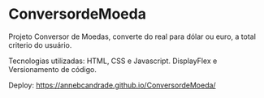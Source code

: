 # ConversordeMoeda
Projeto Conversor de Moedas, converte do real para dólar ou euro, a total criterio do usuário. 

Tecnologias utilizadas: HTML, CSS e Javascript. DisplayFlex e Versionamento de código. 

Deploy: https://annebcandrade.github.io/ConversordeMoeda/
